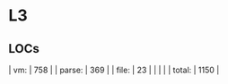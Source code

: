 # L3
## LOCs
| vm:    | 758                        |
| parse: | 369                     |
| file:  | 23                      |
| | |
| total: | 1150 |
